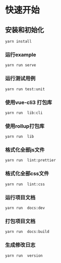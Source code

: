 
# 快速开始

## 安装和初始化

```
yarn install
```

### 运行example
```
yarn run serve
```


### 运行测试用例
```
yarn run test:unit
```

### 使用vue-cli3 打包库
```
yarn run  lib:cli
```

### 使用rollup打包库
```
yarn run  lib
```

### 格式化全部js文件
```
yarn run  lint:prettier
```

### 格式化全部css文件
```
yarn run  lint:css
```
### 运行项目文档
```
yarn run  docs:dev
```

### 打包项目文档
```
yarn run  docs:build
```

### 生成修改日志
```
yarn run  version
```